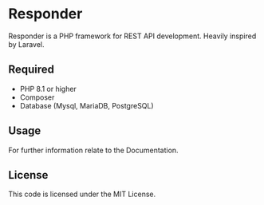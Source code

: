 # Responder

Responder is a PHP framework for REST API development. Heavily inspired by Laravel.

## Required

* PHP 8.1 or higher
* Composer
* Database (Mysql, MariaDB, PostgreSQL)

## Usage

For further information relate to the Documentation.

## License

This code is licensed under the MIT License.
